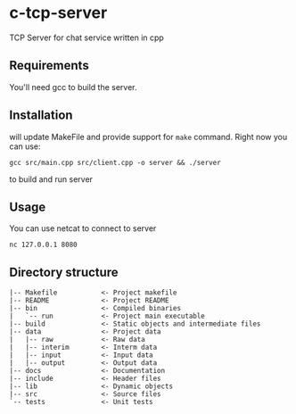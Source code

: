 # c-tcp-server

TCP Server for chat service written in cpp

## Requirements

You'll need gcc to build the server.

## Installation

will update MakeFile and provide support for `make` command. Right now you can use:

```
gcc src/main.cpp src/client.cpp -o server && ./server

```

to build and run server

## Usage

You can use netcat to connect to server
```
nc 127.0.0.1 8080
```


## Directory structure
```
|-- Makefile           <- Project makefile
|-- README             <- Project README
|-- bin                <- Compiled binaries
|   `-- run            <- Project main executable
|-- build              <- Static objects and intermediate files
|-- data               <- Project data
|   |-- raw            <- Raw data
|   |-- interim        <- Interm data
|   |-- input          <- Input data
|   |-- output         <- Output data
|-- docs               <- Documentation
|-- include            <- Header files
|-- lib                <- Dynamic objects
|-- src                <- Source files
`-- tests              <- Unit tests
```
